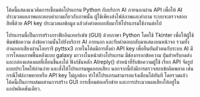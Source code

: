 โค้ดนี้แสดงแนวคิดการเชื่อมต่อโปรแกรม Python กับบริการ AI ภายนอกผ่าน API เพื่อให้ AI ประมวลผลภาพและตอบคำถามเกี่ยวกับภาพนั้น ผู้ใช้เพียงส่งไฟล์ภาพและคำถาม ระบบจะตรวจสอบสิทธิ์ด้วย API key ประมวลผลข้อมูล แล้วส่งคำตอบกลับมาให้โปรแกรมใช้งานต่อไป

โปรแกรมนี้เป็นการสร้างกราฟิกอินเทอร์เฟซ (GUI) ด้วยภาษา Python โดยใช้ Tkinter เพื่อให้ผู้ใช้พิมพ์ข้อความ ส่งข้อความนั้นไปยังบริการ AI ภายนอก และรับคำตอบกลับมาแสดงบนหน้าจอ รวมทั้งอ่านออกเสียงผ่านไลบรารี pyttsx3 ภายในโค้ดมีการตั้งค่า API key เพื่อยืนยันตัวตนกับระบบ AI มีการโหลดภาพพื้นหลังแบบ galaxy มาวางในหน้าต่างโปรแกรม มีช่องกรอกข้อความ ปุ่มสำหรับกดส่ง และกล่องแสดงผลที่เลื่อนขึ้นลงได้ ฟังก์ชันหลัก AIreply() ทำหน้าที่รับข้อความผู้ใช้ เรียก API จัดรูปแบบประโยคให้อ่านง่าย และสั่งให้โปรแกรมพูดออกเสียง นอกจากนี้ยังมีการตรวจสอบข้อผิดพลาด เช่น กรณีไฟล์ภาพหายหรือ API key ไม่ถูกต้อง ทำให้โปรแกรมสามารถแจ้งเตือนได้ทันที โดยรวมแล้วโค้ดนี้เป็นการผสมผสานการสร้าง GUI การเชื่อมต่อเครือข่าย และการประมวลผลเสียงให้อยู่ในแอปพลิเคชันเดียว.
